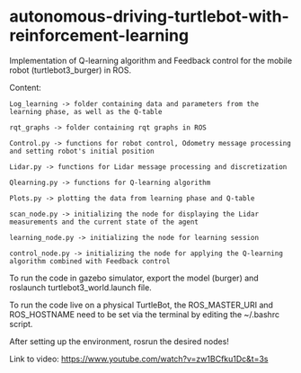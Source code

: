 # autonomous-driving-turtlebot-with-reinforcement-learning
Implementation of Q-learning algorithm and Feedback control for the mobile robot (turtlebot3_burger) in ROS.

Content:

    Log_learning -> folder containing data and parameters from the learning phase, as well as the Q-table 
    
    rqt_graphs -> folder containing rqt graphs in ROS

    Control.py -> functions for robot control, Odometry message processing and setting robot's initial position

    Lidar.py -> functions for Lidar message processing and discretization

    Qlearning.py -> functions for Q-learning algorithm

    Plots.py -> plotting the data from learning phase and Q-table

    scan_node.py -> initializing the node for displaying the Lidar measurements and the current state of the agent

    learning_node.py -> initializing the node for learning session

    control_node.py -> initializing the node for applying the Q-learning algorithm combined with Feedback control

To run the code in gazebo simulator, export the model (burger) and roslaunch turtlebot3_world.launch file.

To run the code live on a physical TurtleBot, the ROS_MASTER_URI and ROS_HOSTNAME need to be set via the terminal by editing the ~/.bashrc script.

After setting up the environment, rosrun the desired nodes!

Link to video: https://www.youtube.com/watch?v=zw1BCfku1Dc&t=3s
